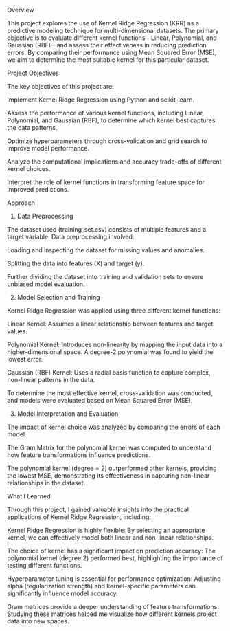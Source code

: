 Overview

This project explores the use of Kernel Ridge Regression (KRR) as a predictive modeling technique for multi-dimensional datasets. The primary objective is to evaluate different kernel functions—Linear, Polynomial, and Gaussian (RBF)—and assess their effectiveness in reducing prediction errors. By comparing their performance using Mean Squared Error (MSE), we aim to determine the most suitable kernel for this particular dataset.

Project Objectives

The key objectives of this project are:

Implement Kernel Ridge Regression using Python and scikit-learn.

Assess the performance of various kernel functions, including Linear, Polynomial, and Gaussian (RBF), to determine which kernel best captures the data patterns.

Optimize hyperparameters through cross-validation and grid search to improve model performance.

Analyze the computational implications and accuracy trade-offs of different kernel choices.

Interpret the role of kernel functions in transforming feature space for improved predictions.

Approach

1. Data Preprocessing

The dataset used (training_set.csv) consists of multiple features and a target variable. Data preprocessing involved:

Loading and inspecting the dataset for missing values and anomalies.

Splitting the data into features (X) and target (y).

Further dividing the dataset into training and validation sets to ensure unbiased model evaluation.

2. Model Selection and Training

Kernel Ridge Regression was applied using three different kernel functions:

Linear Kernel: Assumes a linear relationship between features and target values.

Polynomial Kernel: Introduces non-linearity by mapping the input data into a higher-dimensional space. A degree-2 polynomial was found to yield the lowest error.

Gaussian (RBF) Kernel: Uses a radial basis function to capture complex, non-linear patterns in the data.

To determine the most effective kernel, cross-validation was conducted, and models were evaluated based on Mean Squared Error (MSE).

3. Model Interpretation and Evaluation

The impact of kernel choice was analyzed by comparing the errors of each model.

The Gram Matrix for the polynomial kernel was computed to understand how feature transformations influence predictions.

The polynomial kernel (degree = 2) outperformed other kernels, providing the lowest MSE, demonstrating its effectiveness in capturing non-linear relationships in the dataset.

What I Learned

Through this project, I gained valuable insights into the practical applications of Kernel Ridge Regression, including:

Kernel Ridge Regression is highly flexible: By selecting an appropriate kernel, we can effectively model both linear and non-linear relationships.

The choice of kernel has a significant impact on prediction accuracy: The polynomial kernel (degree 2) performed best, highlighting the importance of testing different functions.

Hyperparameter tuning is essential for performance optimization: Adjusting alpha (regularization strength) and kernel-specific parameters can significantly influence model accuracy.

Gram matrices provide a deeper understanding of feature transformations: Studying these matrices helped me visualize how different kernels project data into new spaces.
